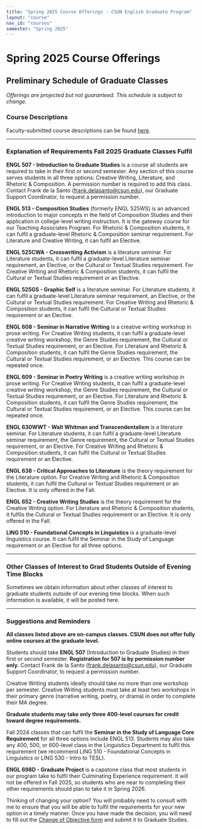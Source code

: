 ```yaml
---
title: "Spring 2025 Course Offerings - CSUN English Graduate Program"
layout: "course"
nav_id: "courses"
semester: "Spring 2025"
---
```


# Spring 2025 Course Offerings

## Preliminary Schedule of Graduate Classes

*Offerings are projected but not guaranteed. This schedule is subject to change.*

<div id="course-schedule-table"></div>

### Course Descriptions

Faculty-submitted course descriptions can be found [here](/courses/descriptions-spring-2025).

---

### **Explanation of Requirements Fall 2025 Graduate Classes Fulfil**

**ENGL 507 - Introduction to Graduate Studies** is a course all students are required to take in their first or second semester. Any section of this course serves students in all three options: Creative Writing, Literature, and Rhetoric & Composition. <span class="text-danger">A permission number is required to add this class. Contact Frank de la Santo (frank.delasanto@csun.edu), our Graduate Support Coordinator, to request a permission number.</span>

**ENGL 513 - Composition Studies** (formerly ENGL 525WS) is an advanced introduction to major concepts in the field of Composition Studies and their application in college-level writing instruction. It is the gateway course for our Teaching Associates Program. For Rhetoric & Composition students, it can fulfil a graduate-level Rhetoric & Composition seminar requirement. For Literature and Creative Writing, it can fulfil an Elective.

**ENGL 525CWA - Crosswriting Activism** is a literature seminar. For Literature students, it can fulfil a graduate-level Literature seminar requirement, an Elective, or the Cultural or Textual Studies requirement. For Creative Writing and Rhetoric & Composition students, it can fulfil the Cultural or Textual Studies requirement or an Elective.

**ENGL 525GS - Graphic Self** is a literature seminar. For Literature students, it can fulfil a graduate-level Literature seminar requirement, an Elective, or the Cultural or Textual Studies requirement. For Creative Writing and Rhetoric & Composition students, it can fulfil the Cultural or Textual Studies requirement or an Elective.

**ENGL 608 - Seminar in Narrative Writing** is a creative writing workshop in prose writing. For Creative Writing students, it can fulfil a graduate-level creative writing workshop, the Genre Studies requirement, the Cultural or Textual Studies requirement, or an Elective. For Literature and Rhetoric & Composition students, it can fulfil the Genre Studies requirement, the Cultural or Textual Studies requirement, or an Elective. This course can be repeated once.

**ENGL 609 - Seminar in Poetry Writing** is a creative writing workshop in prose writing. For Creative Writing students, it can fulfil a graduate-level creative writing workshop, the Genre Studies requirement, the Cultural or Textual Studies requirement, or an Elective. For Literature and Rhetoric & Composition students, it can fulfil the Genre Studies requirement, the Cultural or Textual Studies requirement, or an Elective. This course can be repeated once.

**ENGL 630WWT - Walt Whitman and Transcendentalism** is a literature seminar. For Literature students, it can fulfil a graduate-level Literature seminar requirement, the Genre requirement, the Cultural or Textual Studies requirement, or an Elective. For Creative Writing and Rhetoric & Composition students, it can fulfil the Cultural or Textual Studies requirement or an Elective.

**ENGL 638 - Critical Approaches to Literature** is the theory requirement for the Literature option. For Creative Writing and Rhetoric & Composition students, it can fulfil the Cultural or Textual Studies requirement or an Elective. It is only offered in the Fall.

**ENGL 652 - Creative Writing Studies** is the theory requirement for the Creative Writing option. For Literature and Rhetoric & Composition students, it fulfils the Cultural or Textual Studies requirement or an Elective. It is only offered in the Fall.

**LING 510 - Foundational Concepts in Linguistics** is a graduate-level linguistics course. It can fulfil the Seminar in the Study of Language requirement or an Elective for all three options.

---

### Other Classes of Interest to Grad Students Outside of Evening Time Blocks

Sometimes we obtain information about other classes of interest to graduate students outside of our evening time blocks. When such information is available, it will be posted here.

---

### Suggestions and Reminders

**All classes listed above are on-campus classes. CSUN does not offer fully online courses at the graduate level.**

Students should take **ENGL 507** (Introduction to Graduate Studies) in their first or second semester. **Registration for 507 is by permission number only.** Contact Frank de la Santo (frank.delasanto@csun.edu), our Graduate Support Coordinator, to request a permission number.

Creative Writing students ideally should take no more than one workshop per semester. Creative Writing students must take at least two workshops in their primary genre (narrative writing, poetry, or drama) in order to complete their MA degree.

**Graduate students may take only three 400-level courses for credit toward degree requirements.**

Fall 2024 classes that can fulfil the **Seminar in the Study of Language Core Requirement** for all three options include ENGL 513. Students may also take any 400, 500, or 600-level class in the Linguistics Department to fulfil this requirement (we recommend LING 510 - Foundational Concepts in Linguistics or LING 530 - Intro to TESL).

**ENGL 698D - Graduate Project** is a capstone class that most students in our program take to fulfil their Culminating Experience requirement. <span class="text-danger">It will not be offered in Fall 2025, so students who are near to completing their other requirements should plan to take it in Spring 2026.</span>

Thinking of changing your option? You will probably need to consult with me to ensure that you will be able to fulfil the requirements for your new option in a timely manner. Once you have made the decision, you will need to fill out the [Change of Objective form](../assets/change_of_objective.pdf) and submit it to Graduate Studies.
